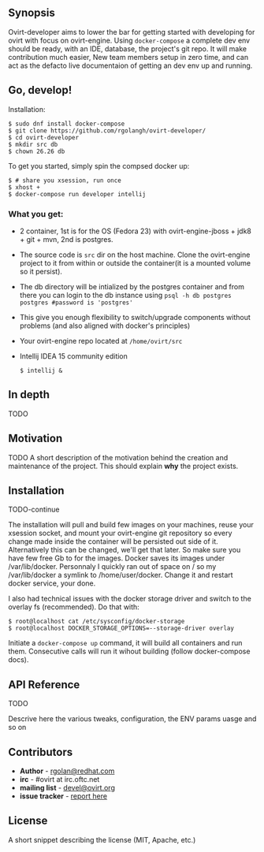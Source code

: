 ## Synopsis
Ovirt-developer aims to lower the bar for getting started with developing for ovirt with focus on ovirt-engine. Using `docker-compose` a complete dev env should be ready, with an IDE, database, the project's git repo. It will make contribution much easier, New team members setup in zero time, and can act as the defacto live documentaion of getting an dev env up and running.

## Go, develop!
Installation:
```
$ sudo dnf install docker-compose
$ git clone https://github.com/rgolangh/ovirt-developer/
$ cd ovirt-developer
$ mkdir src db
$ chown 26.26 db
```

To get you started, simply spin the compsed docker up:
```
$ # share you xsession, run once
$ xhost +
$ docker-compose run developer intellij
```

### What you get:
- 2 container, 1st is for the OS (Fedora 23) with ovirt-engine-jboss + jdk8 + git + mvn, 2nd is postgres.
- The source code is `src` dir on the host machine. Clone the ovirt-engine project to it from within or outside the container(it is a mounted volume so it persist).
- The db directory will be intialized by the postgres container and from there you can login to the db instance using ``` psql -h db postgres postgres #password is 'postgres' ```
- This give you enough flexibility to switch/upgrade components without problems (and also aligned with docker's principles)
- Your ovirt-engine repo located at `/home/ovirt/src`

- Intellij IDEA 15 community edition
  ```
  $ intellij &
  ```

## In depth
TODO

## Motivation
TODO
A short description of the motivation behind the creation and maintenance of the project. This should explain **why** the project exists.

## Installation
TODO-continue

The installation will pull and build few images on your machines, reuse your xsession socket, and mount your ovirt-engine git repository so every change made inside the container will be persisted out side of it. Alternatively this can be changed, we'll get that later.
So make sure you have few free Gb to for the images. Docker saves its images under /var/lib/docker. Personnaly I quickly ran out of space on / so my /var/lib/docker a symlink to /home/user/docker. Change it and restart docker service, your done.

I also had technical issues with the docker storage driver and switch to the overlay fs (recommended). Do that with:
  ```
  $ root@localhost cat /etc/sysconfig/docker-storage
  $ root@localhost DOCKER_STORAGE_OPTIONS=--storage-driver overlay
  ```

Initiate a `docker-compose up` command, it will build all containers and run them. Consecutive calls will run it wihout building (follow docker-compose docs).


## API Reference
TODO

Descrive here the various tweaks, configuration, the ENV params uasge and so on

## Contributors

* **Author** - rgolan@redhat.com
* **irc** - #ovirt at irc.oftc.net
* **mailing list** - devel@ovirt.org
* **issue tracker** - [report here](https://github.com/rgolangh/ovirt-developer/issues)

## License

A short snippet describing the license (MIT, Apache, etc.)
